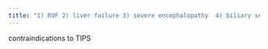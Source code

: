 ```yaml
---
title: "1) RVF 2) liver failure 3) severe encephalopathy  4) biliary sepsis"
---
```

contraindications to TIPS

